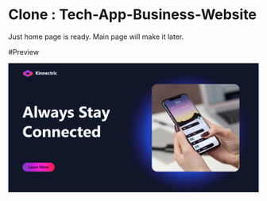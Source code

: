 # Clone : Tech-App-Business-Website

Just home page is ready. Main page will make it later.

#Preview

<img src="./images/preview.png" alt="preview of website">
